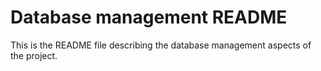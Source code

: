 # Database management README

This is the README file describing the database management aspects of the project.